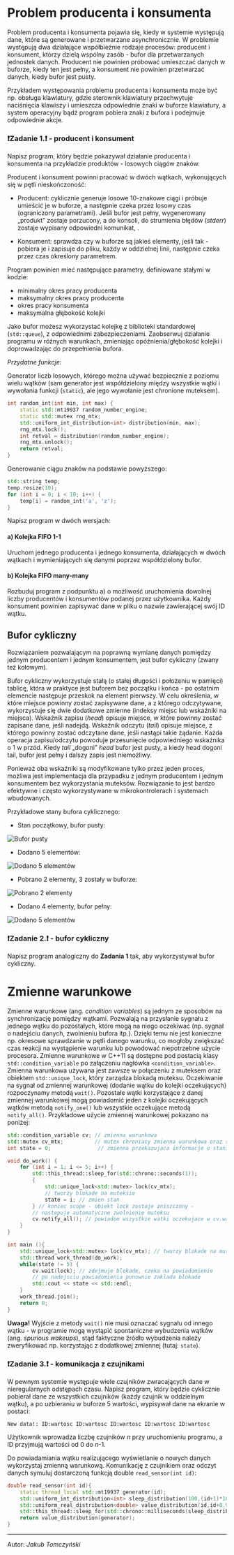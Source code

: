 # Problem producenta i konsumenta

Problem producenta i konsumenta pojawia się, kiedy w systemie występują dane, które są generowane i przetwarzane asynchronicznie. W problemie występują dwa działające współbieżnie rodzaje procesów: producent i konsument, którzy dzielą wspólny zasób - bufor dla przetwarzanych jednostek danych. Producent nie powinien próbować umieszczać danych w buforze, kiedy ten jest pełny, a konsument nie powinien przetwarzać danych, kiedy bufor jest pusty.

Przykładem występowania problemu producenta i konsumenta może być np. obsługa klawiatury, gdzie sterownik klawiatury przechwytuje naciśnięcia klawiszy i umieszcza odpowiednie znaki w buforze klawiatury, a system operacyjny bądź program pobiera znaki z bufora i podejmuje odpowiednie akcje.

### ❗️Zadanie 1.❗️ - producent i konsument

Napisz program, który będzie pokazywał działanie producenta i konsumenta na przykładzie produktów - losowych ciągów znaków.

Producent i konsument powinni pracować w dwóch wątkach, wykonujących się w pętli nieskończoność:

* Producent: cyklicznie generuje losowe 10-znakowe ciągi i próbuje umieścić je w buforze, a następnie czeka przez losowy czas (ograniczony parametrami). Jeśli bufor jest pełny, wygenerowany „produkt” zostaje porzucony, a do konsoli, do strumienia błędów (*stderr*) zostaje wypisany odpowiedni komunikat, .

* Konsument: sprawdza czy w buforze są jakieś elementy, jeśli tak - pobiera je i zapisuje do pliku, każdy w oddzielnej linii, następnie czeka przez czas określony parametrem.

Program powinien mieć następujące parametry, definiowane stałymi w kodzie:

* minimalny okres pracy producenta
* maksymalny okres pracy producenta
* okres pracy konsumenta
* maksymalna głębokość kolejki

Jako bufor możesz wykorzystać kolejkę z biblioteki standardowej (`std::queue`), z odpowiednimi zabezpieczeniami. Zaobserwuj działanie programu w różnych warunkach, zmieniając opóźnienia/głębokość kolejki i doprowadzając do przepełnienia bufora.

*Przydatne funkcje:*

Generator liczb losowych, którego można używać bezpiecznie z poziomu wielu wątków (sam generator jest współdzielony między wszystkie wątki i wywołania funkcji (`static`), ale jego wywołanie jest chronione muteksem).

```cpp
int random_int(int min, int max) {
    static std::mt19937 random_number_engine;
    static std::mutex rng_mtx;
    std::uniform_int_distribution<int> distribution(min, max);
    rng_mtx.lock();
    int retval = distribution(random_number_engine);
    rng_mtx.unlock();
    return retval;
}
```

Generowanie ciągu znaków na podstawie powyższego:

```cpp
std::string temp;
temp.resize(10);
for (int i = 0; i < 10; i++) {
    temp[i] = random_int('a', 'z');
}
```

Napisz program w dwóch wersjach:

#### a) Kolejka FIFO 1-1

Uruchom jednego producenta i jednego konsumenta, działających w dwóch wątkach i wymieniających się danymi poprzez współdzielony bufor. 

#### b) Kolejka FIFO many-many

Rozbuduj program z podpunktu a) o możliwość uruchomienia dowolnej liczby producentów i konsumentów podanej przez użytkownika. Każdy konsument powinien zapisywać dane w pliku o nazwie zawierającej swój ID wątku.


## Bufor cykliczny

Rozwiązaniem pozwalającym na poprawną wymianę danych pomiędzy jednym producentem i jednym konsumentem, jest bufor cykliczny (zwany też kołowym).

Bufor cykliczny wykorzystuje stałą (o stałej długości i położeniu w pamięci) tablicę, która w praktyce jest buforem bez początku i końca - po ostatnim elemencie następuje przeskok na element pierwszy. W celu określenia, w które miejsce powinny zostać zapisywane dane, a z którego odczytywane, wykorzystuje się dwie dodatkowe zmienne (indeksy miejsc lub wskaźniki na miejsca). Wskaźnik zapisu (*head*) opisuje miejsce, w które powinny zostać zapisane dane, jeśli nadejdą. Wskaźnik odczytu (*tail*) opisuje miejsce, z którego powinny zostać odczytane dane, jeśli nastąpi takie żądanie. Każda operacja zapisu/odczytu powoduje przesunięcie odpowiedniego wskaźnika o 1 w przód. Kiedy *tail* „dogoni” *head* bufor jest pusty, a kiedy head dogoni tail, bufor jest pełny i dalszy zapis jest niemożliwy.

Ponieważ oba wskaźniki są modyfikowane tylko przez jeden proces, możliwa jest implementacja dla przypadku z jednym producentem i jednym konsumentem bez wykorzystania muteksów. Rozwiązanie to jest bardzo efektywne i często wykorzystywane w mikrokontrolerach i systemach wbudowanych.

Przykładowe stany bufora cyklicznego:

* Stan początkowy, bufor pusty:

![Bufor pusty](_images/cyclic_buffer_empty.svg)

* Dodano 5 elementów:

![Dodano 5 elementów](_images/cyclic_buffer_head_moved.svg)

* Pobrano 2 elementy, 3 zostały w buforze:

![Pobrano 2 elementy](_images/cyclic_buffer_tail_moved.svg)

* Dodano 4 elementy, bufor pełny:

![Dodano 5 elementów](_images/cyclic_buffer_full.svg)

### ❗️Zadanie 2.❗️ - bufor cykliczny

Napisz program analogiczny do **Zadania 1** tak, aby wykorzystywał bufor cykliczny.

# Zmienne warunkowe

Zmienne warunkowe (ang. *condition variables*) są jednym ze sposobów na synchronizację pomiędzy wątkami. Pozwalają na przysłanie sygnału z jednego wątku do pozostałych, które mogą na niego oczekiwać (np. sygnał o nadejściu danych, zwolnieniu bufora itp.). Dzięki temu nie jest konieczne np. okresowe sprawdzanie w pętli danego warunku, co mogłoby zwiększać czas reakcji na wystąpienie warunku lub powodować niepotrzebne użycie procesora. Zmienne warunkowe w C++11 są dostępne pod postacią klasy `std::condition_variable` po załączeniu nagłówka `<condition_variable>`. Zmienna warunkowa używana jest zawsze w połączeniu z muteksem oraz obiektem `std::unique_lock`, który zarządza blokadą muteksu. Oczekiwanie na sygnał od zmiennej warunkowej (dodanie wątku do kolejki oczekujących) rozpoczynamy metodą `wait()`. Pozostałe wątki korzystające z danej zmiennej warunkowej mogą powiadomić jeden z kolejki oczekujących wątków metodą `notify_one()` lub wszystkie oczekujące metodą `notify_all()`. Przykładowe użycie zmiennej warunkowej pokazano na poniżej:

```cpp
std::condition_variable cv; // zmienna warunkowa
std::mutex cv_mtx;          // mutex chroniacy zmienna warunkowa oraz stan
int state = 0;               // zmienna przekazujaca informacje o stanie

void do_work() {
    for (int i = 1; i <= 5; i++) {
        std::this_thread::sleep_for(std::chrono::seconds(1));
        {
            std::unique_lock<std::mutex> lock(cv_mtx);
            // tworzy blokade na muteksie
            state = i; // zmien stan
        } // koniec scope - obiekt lock zostaje zniszczony -
        // nastepuje automatyczne zwolnienie muteksu
        cv.notify_all(); // powiadom wszystkie watki oczekujace w cv.wait()
    }
}

int main (){
    std::unique_lock<std::mutex> lock(cv_mtx); // tworzy blokade na muteksie
    std::thread work_thread(do_work);
    while(state != 5) {
        cv.wait(lock); // zdejmuje blokade, czeka na powiadomienie
        // po nadejsciu powiadomienia ponownie zaklada blokade
        std::cout << state << std::endl;
    }
    work_thread.join();
    return 0;
}
```

**Uwaga!** Wyjście z metody `wait()` nie musi oznaczać sygnału od innego wątku - w programie mogą wystąpić spontaniczne wybudzenia wątków (ang. *spurious wakeups*), stąd faktyczne źródło wybudzenia należy zweryfikować np. korzystając z dodatkowej zmiennej (tutaj: `state`).

### ❗️Zadanie 3.❗️ - komunikacja z czujnikami

W pewnym systemie występuje wiele czujników zwracających dane w nieregularnych odstępach czasu. Napisz program, który będzie cyklicznie pobierał dane ze wszystkich czujników (każdy czujnik w oddzielnym wątku), a po uzbieraniu w buforze 5 wartości, wypisywał dane na ekranie w postaci:

```
New data!: ID:wartosc ID:wartosc ID:wartosc ID:wartosc ID:wartosc
```

Użytkownik wprowadza liczbę czujników *n* przy uruchomieniu programu, a ID przyjmują wartości od 0 do *n*-1.

Do powiadamiania wątku realizującego wyświetlanie o nowych danych wykorzystaj zmienną warunkową. Komunikację z czujnikiem oraz odczyt danych symuluj dostarczoną funkcją double `read_sensor(int id)`:

```cpp
double read_sensor(int id){
    static thread_local std::mt19937 generator(id);
    std::uniform_int_distribution<int> sleep_distribution(100,(id+1)*1000);
    std::uniform_real_distribution<double> value_distribution(id,id+0.99);
    std::this_thread::sleep_for(std::chrono::milliseconds(sleep_distribution(generator)));
    return value_distribution(generator);
}
```

***
Autor: *Jakub Tomczyński*
